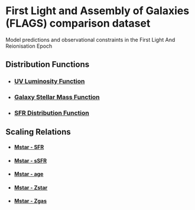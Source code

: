 # First Light and Assembly of Galaxies (FLAGS) comparison dataset
Model predictions and observational constraints in the First Light And Reionisation Epoch


## Distribution Functions

- ### [UV Luminosity Function](docs/df/LUV.md)

- ### [Galaxy Stellar Mass Function](docs/df/Mstar.md)

- ### [SFR Distribution Function](docs/df/SFR.md)

## Scaling Relations

<!-- - #### [$\rm M_{\rm tot}\ -\ M_{\star}$](docs/sr/Mstar-SFR.md) -->

- #### [Mstar - SFR](docs/sr/Mstar-SFR.md)
- #### [Mstar - sSFR](docs/sr/Mstar-sSFR.md)
- #### [Mstar - age](docs/sr/Mstar-age.md)
- #### [Mstar - Zstar](docs/sr/Mstar-Zstar.md)
- #### [Mstar - Zgas](docs/sr/Mstar-Zgas.md)
<!-- - #### [$\rm M_{\star}\ -\ r_{0.5,\star}$](docs/sr/Mstar-SFR.md)
- #### [$\rm M_{\star}\ -\ L_{UV}$](docs/sr/Mstar-SFR.md) -->

<!-- - #### [$\rm L_{UV}\ -\ \beta$](docs/sr/Mstar-SFR.md)
- #### [$\rm L_{UV}\ -\ r_{0.5,UV}$](docs/sr/Mstar-SFR.md)
- #### [$\rm L_{UV}\ -\ EW(OIII+H\beta)$](docs/sr/Mstar-SFR.md) -->
